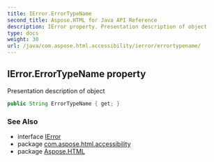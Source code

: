```yaml
---
title: IError.ErrorTypeName
second_title: Aspose.HTML for Java API Reference
description: IError property. Presentation description of object
type: docs
weight: 30
url: /java/com.aspose.html.accessibility/ierror/errortypename/
---
```

## IError.ErrorTypeName property

Presentation description of object

```java
public String ErrorTypeName { get; }
```

### See Also

* interface [IError](../)
* package [com.aspose.html.accessibility](../../../com.aspose.html.accessibility/)
* package [Aspose.HTML](../../../)
